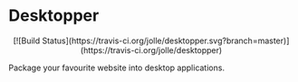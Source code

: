 <p align="center">
    <h1>Desktopper</h1>
</p>
<p align="center">
    [![Build Status](https://travis-ci.org/jolle/desktopper.svg?branch=master)](https://travis-ci.org/jolle/desktopper)
</p>
Package your favourite website into desktop applications.

